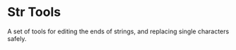 Str Tools
=========

A set of tools for editing the ends of strings, and replacing single characters safely.
